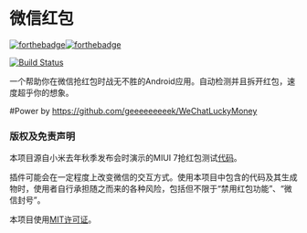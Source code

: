 # 微信红包

[![forthebadge](http://forthebadge.com/images/badges/designed-in-ms-paint.svg)](http://forthebadge.com)[![forthebadge](http://forthebadge.com/images/badges/powered-by-electricity.svg)](http://forthebadge.com) 

[![Build Status](https://travis-ci.org/yangyining/WeChatLuckyMoney.svg?branch=stable)](https://travis-ci.org/yangyining/WeChatLuckyMoney)

一个帮助你在微信抢红包时战无不胜的Android应用。自动检测并且拆开红包，速度超乎你的想象。


#Power by https://github.com/geeeeeeeeek/WeChatLuckyMoney

### **版权及免责声明**

本项目源自小米去年秋季发布会时演示的MIUI 7抢红包测试[代码](https://github.com/XiaoMi/LuckyMoneyTool)。

插件可能会在一定程度上改变微信的交互方式。使用本项目中包含的代码及其生成物时，使用者自行承担随之而来的各种风险，包括但不限于“禁用红包功能”、“微信封号”。

本项目使用[MIT许可证](https://github.com/geeeeeeeeek/WeChatLuckyMoney/blob/stable/LICENSE.md)。